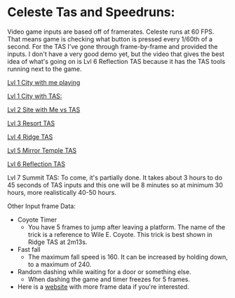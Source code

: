 # Celeste Tas and Speedruns:

Video game inputs are based off of framerates. Celeste runs at 60 FPS. That means game is checking what button is pressed every 1/60th of a second. For the TAS I've gone through frame-by-frame and provided the inputs. I don't have a very good demo yet, but the video that gives the best idea of what's going on is Lvl 6 Reflection TAS because it has the TAS tools running next to the game.

[Lvl 1 City with me playing](https://youtu.be/63CGmfUZavI)

[Lvl 1 City with TAS:](https://youtu.be/62jAoRVd0HU)

[Lvl 2 Site with Me vs TAS](https://youtu.be/RH1Oe4LQBbA)

[Lvl 3 Resort TAS](https://youtu.be/Y6i9urMhGYs)

[Lvl 4 Ridge TAS](https://youtu.be/Q5OgaDIdrVQ)

[Lvl 5 Mirror Temple TAS](https://youtu.be/G-YLz1PAqxg)

[Lvl 6 Reflection TAS](https://youtu.be/WpafOMJFY3E)

Lvl 7 Summit TAS:
To come, it's partially done. It takes about 3 hours to do 45 seconds of TAS inputs and this one will be 8 minutes so at minimum 30 hours, more realistically 40-50 hours.

Other Input frame Data:
- Coyote Timer
  - You have 5 frames to jump after leaving a platform. The name of the trick is a reference to Wile E. Coyote. This trick is best shown in Ridge TAS at 2m13s.
- Fast fall
  - The maximum fall speed is 160. It can be increased by holding down, to a maximum of 240.
- Random dashing while waiting for a door or something else.
  - When dashing the game and timer freezes for 5 frames.
- Here is a [website](http://tasvideos.org/GameResources/Windows/Celeste.html) with more frame data if you're interested.

